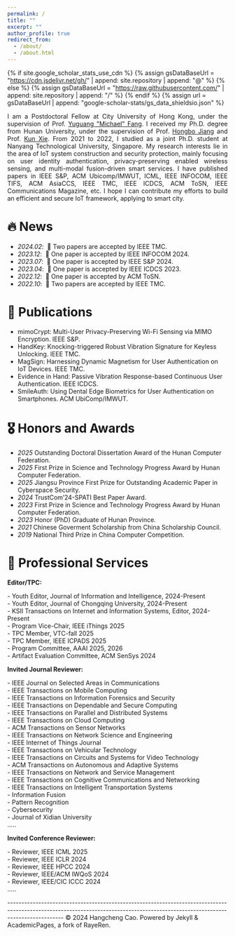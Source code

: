 ```yaml
---
permalink: /
title: ""
excerpt: ""
author_profile: true
redirect_from: 
  - /about/
  - /about.html
---
```


{% if site.google_scholar_stats_use_cdn %}
{% assign gsDataBaseUrl = "https://cdn.jsdelivr.net/gh/" | append: site.repository | append: "@" %}
{% else %}
{% assign gsDataBaseUrl = "https://raw.githubusercontent.com/" | append: site.repository | append: "/" %}
{% endif %}
{% assign url = gsDataBaseUrl | append: "google-scholar-stats/gs_data_shieldsio.json" %}

<span class='anchor' id='about-me'></span>
<p style="text-align:justify; text-justify:inter-ideograph;">
I am a Postdoctoral Fellow at City University of Hong Kong, under the supervision of Prof. <a href="https://www.cs.cityu.edu.hk/~yugufang/" title="Supervisor">Yuguang "Michael" Fang</a>. I received my Ph.D. degree from Hunan University, under the supervision of Prof. <a href="https://hongbojiang2004.github.io/en/" title="Supervisor">Hongbo Jiang</a> and Prof. <a href="http://csee.hnu.edu.cn/people/xiekun" title="Supervisor">Kun Xie</a>. From 2021 to 2022, I studied as a joint Ph.D. student at Nanyang Technological University, Singapore. My research interests lie in the area of IoT system construction and security protection, mainly focusing on user identity authentication, privacy-preserving enabled wireless sensing, and multi-modal fusion-driven smart services. I have published papers in IEEE S&P, ACM Ubicomp/IMWUT, ICML, IEEE INFOCOM, IEEE TIFS, ACM AsiaCCS, IEEE TMC, IEEE ICDCS, ACM ToSN, IEEE Communications Magazine, etc. I hope I can contribute my efforts to build an efficient and secure IoT framework, applying to smart city. 
</p>



# 🔥 News
- *2024.02*: &nbsp;🎉 Two papers are accepted by IEEE TMC. 
- *2023.12*: &nbsp;🎉 One paper is accepted by IEEE INFOCOM 2024. 
- *2023.07*: &nbsp;🎉 One paper is accepted by IEEE S&P 2024. 
- *2023.04*: &nbsp;🎉 One paper is accepted by IEEE ICDCS 2023.
- *2022.12*: &nbsp;🎉 One paper is accepted by ACM ToSN.
- *2022.10*: &nbsp;🎉 Two papers are accepted by IEEE TMC.


# 📝 Publications
- mimoCrypt: Multi-User Privacy-Preserving Wi-Fi Sensing via MIMO Encryption. IEEE S&P.
- HandKey: Knocking-triggered Robust Vibration Signature for Keyless Unlocking. IEEE TMC.
- MagSign: Harnessing Dynamic Magnetism for User Authentication on IoT Devices. IEEE TMC.
- Evidence in Hand: Passive Vibration Response-based Continuous User Authentication. IEEE ICDCS.
- SmileAuth: Using Dental Edge Biometrics for User Authentication on Smartphones. ACM UbiComp/IMWUT.
                

# 🎖 Honors and Awards
- *2025* Outstanding Doctoral Dissertation Award of the Hunan Computer Federation.
- *2025* First Prize in Science and Technology Progress Award by Hunan Computer Federation.
- *2025* Jiangsu Province First Prize for Outstanding Academic Paper in Cyberspace Security.
- *2024* TrustCom’24-SPATI Best Paper Award.
- *2023* First Prize in Science and Technology Progress Award by Hunan Computer Federation.
- *2023* Honor (PhD) Graduate of Hunan Province. 
- *2021* Chinese Goverment Scholarship from China Scholarship Council. 
- *2019* National Third Prize in China Computer Competition. 

# 📖 Professional Services
<b>Editor/TPC:</b>
<p>
  - Youth Editor, Journal of Information and Intelligence, 2024-Present <br>
  - Youth Editor, Journal of Chongqing University, 2024-Present <br>
  - KSII Transactions on Internet and Information Systems, Editor, 2024-Present<br>
  - Program Vice-Chair, IEEE iThings 2025 <br>
  - TPC Member, VTC-fall 2025 <br>
  - TPC Member, IEEE ICPADS 2025 <br>
  - Program Committee, AAAI 2025, 2026 <br>
  - Artifact Evaluation Committee, ACM SenSys 2024 <br>
</p>

<b>Invited Journal Reviewer:</b>
<p>
- IEEE Journal on Selected Areas in Communications<br>
- IEEE Transactions on Mobile Computing<br>
- IEEE Transactions on Information Forensics and Security<br>
- IEEE Transactions on Dependable and Secure Computing<br>
- IEEE Transactions on Parallel and Distributed Systems<br>
- IEEE Transactions on Cloud Computing<br>
- ACM Transactions on Sensor Networks<br>
- IEEE Transactions on Network Science and Engineering<br>
- IEEE Internet of Things Journal<br>
- IEEE Transactions on Vehicular Technology<br>
- IEEE Transactions on Circuits and Systems for Video Technology<br>
- ACM Transactions on Autonomous and Adaptive Systems<br>
- IEEE Transactions on Network and Service Management<br>
- IEEE Transactions on Cognitive Communications and Networking<br>
- IEEE Transactions on Intelligent Transportation Systems<br>
- Information Fusion<br> 
- Pattern Recognition<br>
- Cybersecurity<br>
- Journal of Xidian University<br>
.....
</p>

<b>Invited Conference Reviewer:</b>
<p>
- Reviewer, IEEE ICML 2025 <br>
- Reviewer, IEEE ICLR 2024 <br>
- Reviewer, IEEE HPCC 2024 <br>
- Reviewer, IEEE/ACM IWQoS 2024 <br>
- Reviewer, IEEE/CIC ICCC 2024 <br>
.....
</p>
--------------------------------------------------------------------------------------------------------------------------------------------------------------------------------
© 2024 Hangcheng Cao. Powered by Jekyll & AcademicPages, a fork of RayeRen.

